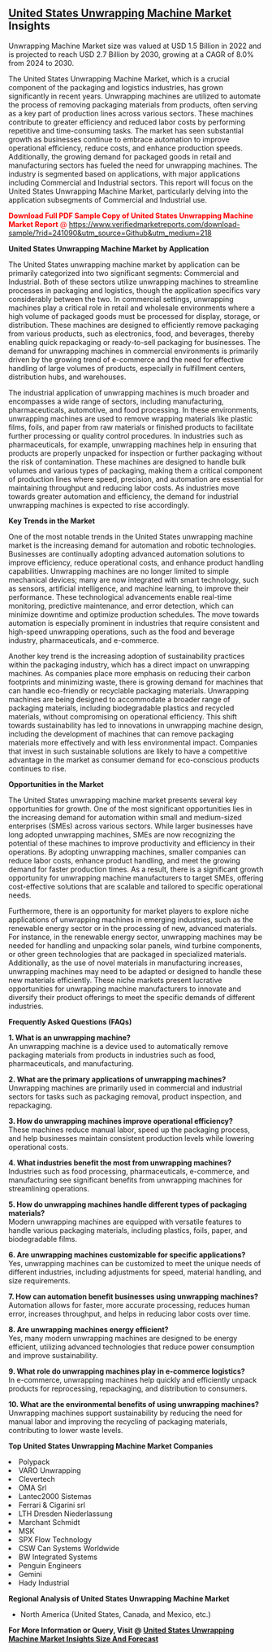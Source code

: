 <h2><a href="https://www.verifiedmarketreports.com/download-sample/?rid=241090&amp;utm_source=Github&amp;utm_medium=218" target="_blank">United States Unwrapping Machine Market</a> Insights</h2><p>Unwrapping Machine Market size was valued at USD 1.5 Billion in 2022 and is projected to reach USD 2.7 Billion by 2030, growing at a CAGR of 8.0% from 2024 to 2030.</p><p><p>The United States Unwrapping Machine Market, which is a crucial component of the packaging and logistics industries, has grown significantly in recent years. Unwrapping machines are utilized to automate the process of removing packaging materials from products, often serving as a key part of production lines across various sectors. These machines contribute to greater efficiency and reduced labor costs by performing repetitive and time-consuming tasks. The market has seen substantial growth as businesses continue to embrace automation to improve operational efficiency, reduce costs, and enhance production speeds. Additionally, the growing demand for packaged goods in retail and manufacturing sectors has fueled the need for unwrapping machines. The industry is segmented based on applications, with major applications including Commercial and Industrial sectors. This report will focus on the United States Unwrapping Machine Market, particularly delving into the application subsegments of Commercial and Industrial use. <p><span class=""><span style="color: #ff0000;"><strong>Download Full PDF Sample Copy of United States Unwrapping Machine Market Report</strong> @ </span><a href="https://www.verifiedmarketreports.com/download-sample/?rid=241090&amp;utm_source=Github&amp;utm_medium=218" target="_blank">https://www.verifiedmarketreports.com/download-sample/?rid=241090&amp;utm_source=Github&amp;utm_medium=218</a></span></p></p> <p><b>United States Unwrapping Machine Market by Application</b></p> <p>The United States unwrapping machine market by application can be primarily categorized into two significant segments: Commercial and Industrial. Both of these sectors utilize unwrapping machines to streamline processes in packaging and logistics, though the application specifics vary considerably between the two. In commercial settings, unwrapping machines play a critical role in retail and wholesale environments where a high volume of packaged goods must be processed for display, storage, or distribution. These machines are designed to efficiently remove packaging from various products, such as electronics, food, and beverages, thereby enabling quick repackaging or ready-to-sell packaging for businesses. The demand for unwrapping machines in commercial environments is primarily driven by the growing trend of e-commerce and the need for effective handling of large volumes of products, especially in fulfillment centers, distribution hubs, and warehouses. <p>The industrial application of unwrapping machines is much broader and encompasses a wide range of sectors, including manufacturing, pharmaceuticals, automotive, and food processing. In these environments, unwrapping machines are used to remove wrapping materials like plastic films, foils, and paper from raw materials or finished products to facilitate further processing or quality control procedures. In industries such as pharmaceuticals, for example, unwrapping machines help in ensuring that products are properly unpacked for inspection or further packaging without the risk of contamination. These machines are designed to handle bulk volumes and various types of packaging, making them a critical component of production lines where speed, precision, and automation are essential for maintaining throughput and reducing labor costs. As industries move towards greater automation and efficiency, the demand for industrial unwrapping machines is expected to rise accordingly.</p> <p><b>Key Trends in the Market</b></p> <p>One of the most notable trends in the United States unwrapping machine market is the increasing demand for automation and robotic technologies. Businesses are continually adopting advanced automation solutions to improve efficiency, reduce operational costs, and enhance product handling capabilities. Unwrapping machines are no longer limited to simple mechanical devices; many are now integrated with smart technology, such as sensors, artificial intelligence, and machine learning, to improve their performance. These technological advancements enable real-time monitoring, predictive maintenance, and error detection, which can minimize downtime and optimize production schedules. The move towards automation is especially prominent in industries that require consistent and high-speed unwrapping operations, such as the food and beverage industry, pharmaceuticals, and e-commerce. <p>Another key trend is the increasing adoption of sustainability practices within the packaging industry, which has a direct impact on unwrapping machines. As companies place more emphasis on reducing their carbon footprints and minimizing waste, there is growing demand for machines that can handle eco-friendly or recyclable packaging materials. Unwrapping machines are being designed to accommodate a broader range of packaging materials, including biodegradable plastics and recycled materials, without compromising on operational efficiency. This shift towards sustainability has led to innovations in unwrapping machine design, including the development of machines that can remove packaging materials more effectively and with less environmental impact. Companies that invest in such sustainable solutions are likely to have a competitive advantage in the market as consumer demand for eco-conscious products continues to rise.</p> <p><b>Opportunities in the Market</b></p> <p>The United States unwrapping machine market presents several key opportunities for growth. One of the most significant opportunities lies in the increasing demand for automation within small and medium-sized enterprises (SMEs) across various sectors. While larger businesses have long adopted unwrapping machines, SMEs are now recognizing the potential of these machines to improve productivity and efficiency in their operations. By adopting unwrapping machines, smaller companies can reduce labor costs, enhance product handling, and meet the growing demand for faster production times. As a result, there is a significant growth opportunity for unwrapping machine manufacturers to target SMEs, offering cost-effective solutions that are scalable and tailored to specific operational needs. <p>Furthermore, there is an opportunity for market players to explore niche applications of unwrapping machines in emerging industries, such as the renewable energy sector or in the processing of new, advanced materials. For instance, in the renewable energy sector, unwrapping machines may be needed for handling and unpacking solar panels, wind turbine components, or other green technologies that are packaged in specialized materials. Additionally, as the use of novel materials in manufacturing increases, unwrapping machines may need to be adapted or designed to handle these new materials efficiently. These niche markets present lucrative opportunities for unwrapping machine manufacturers to innovate and diversify their product offerings to meet the specific demands of different industries.</p> <p><b>Frequently Asked Questions (FAQs)</b></p> <p><b>1. What is an unwrapping machine?</b><br> An unwrapping machine is a device used to automatically remove packaging materials from products in industries such as food, pharmaceuticals, and manufacturing.</p> <p><b>2. What are the primary applications of unwrapping machines?</b><br> Unwrapping machines are primarily used in commercial and industrial sectors for tasks such as packaging removal, product inspection, and repackaging.</p> <p><b>3. How do unwrapping machines improve operational efficiency?</b><br> These machines reduce manual labor, speed up the packaging process, and help businesses maintain consistent production levels while lowering operational costs.</p> <p><b>4. What industries benefit the most from unwrapping machines?</b><br> Industries such as food processing, pharmaceuticals, e-commerce, and manufacturing see significant benefits from unwrapping machines for streamlining operations.</p> <p><b>5. How do unwrapping machines handle different types of packaging materials?</b><br> Modern unwrapping machines are equipped with versatile features to handle various packaging materials, including plastics, foils, paper, and biodegradable films.</p> <p><b>6. Are unwrapping machines customizable for specific applications?</b><br> Yes, unwrapping machines can be customized to meet the unique needs of different industries, including adjustments for speed, material handling, and size requirements.</p> <p><b>7. How can automation benefit businesses using unwrapping machines?</b><br> Automation allows for faster, more accurate processing, reduces human error, increases throughput, and helps in reducing labor costs over time.</p> <p><b>8. Are unwrapping machines energy efficient?</b><br> Yes, many modern unwrapping machines are designed to be energy efficient, utilizing advanced technologies that reduce power consumption and improve sustainability.</p> <p><b>9. What role do unwrapping machines play in e-commerce logistics?</b><br> In e-commerce, unwrapping machines help quickly and efficiently unpack products for reprocessing, repackaging, and distribution to consumers.</p> <p><b>10. What are the environmental benefits of using unwrapping machines?</b><br> Unwrapping machines support sustainability by reducing the need for manual labor and improving the recycling of packaging materials, contributing to lower waste levels.</p></p><p><strong>Top United States Unwrapping Machine Market Companies</strong></p><div data-test-id=""><p><li>Polypack</li><li> VARO Unwrapping</li><li> Clevertech</li><li> OMA Srl</li><li> Lantec2000 Sistemas</li><li> Ferrari & Cigarini srl</li><li> LTH Dresden Niederlassung</li><li> Marchant Schmidt</li><li> MSK</li><li> SPX Flow Technology</li><li> CSW Can Systems Worldwide</li><li> BW Integrated Systems</li><li> Penguin Engineers</li><li> Gemini</li><li> Hady Industrial</li></p><div><strong>Regional Analysis of&nbsp;United States Unwrapping Machine Market</strong></div><ul><li dir="ltr"><p dir="ltr">North America&nbsp;(United States, Canada, and Mexico, etc.)</p></li></ul><p><strong>For More Information or Query, Visit @&nbsp;</strong><strong><a href="https://www.verifiedmarketreports.com/product/unwrapping-machine-market/?utm_source=Github&amp;utm_medium=218" target="_blank">United States Unwrapping Machine Market Insights Size And Forecast</a></strong></p></div>
